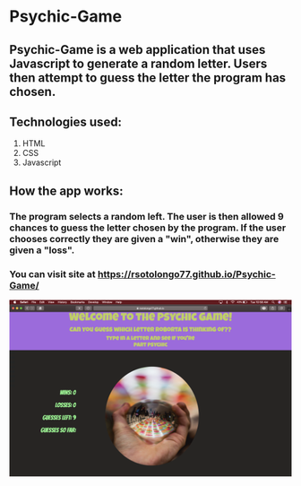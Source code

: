 # Psychic-Game

## Psychic-Game is a web application that uses Javascript to generate a random letter. Users then attempt to guess the letter the program has chosen. 

## Technologies used:
1. HTML
2. CSS 
3. Javascript

## How the app works:
### The program selects a random left. The user is then allowed 9 chances to guess the letter chosen by the program. If the user chooses correctly they are given a "win", otherwise they are given a "loss".

### You can visit site at https://rsotolongo77.github.io/Psychic-Game/

![ ](/pic1.png)
